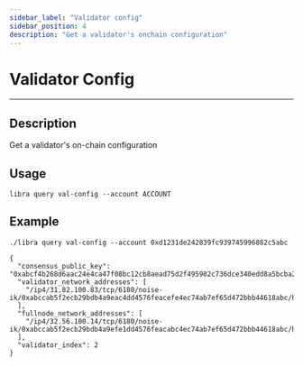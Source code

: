 ```yaml
---
sidebar_label: "Validator config"
sidebar_position: 4
description: "Get a validator's onchain configuration"
---
```



# Validator Config

---

## Description 

Get a validator's on-chain configuration

## Usage

```
libra query val-config --account ACCOUNT
```

## Example


```
./libra query val-config --account 0xd1231de242839fc939745996882c5abc

{
  "consensus_public_key": "0xabcf4b268d6aac24e4ca47f08bc12cb8aead75d2f495982c736dce340edd8a5bcba2d052e23f135e0ccc13136be16abc",
  "validator_network_addresses": [
    "/ip4/31.82.100.83/tcp/6180/noise-ik/0xabccab5f2ecb29bdb4a9eac4dd4576feacefe4ec74ab7ef65d472bbb44618abc/handshake/0"
  ],
  "fullnode_network_addresses": [
    "/ip4/32.56.100.14/tcp/6180/noise-ik/0xabccab5f2ecb29bdb4a9efe1dd4576feacabc4ec74ab7ef65d472bbb44618abc/handshake/0"
  ],
  "validator_index": 2
}
```
